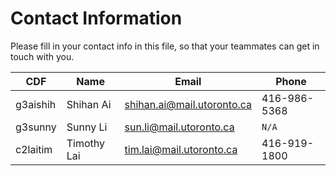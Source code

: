 # Contact Information

Please fill in your contact info in this file, so that your teammates can get in touch with you.

| CDF           | Name          | Email                       | Phone             |
| ------------- | ------------- | --------------------------- | ----------------- |
| g3aishih      | Shihan Ai     | shihan.ai@mail.utoronto.ca  | 416-986-5368      |
| g3sunny       | Sunny Li      | sun.li@mail.utoronto.ca     | `N/A `            |
| c2laitim      | Timothy Lai   | tim.lai@mail.utoronto.ca    | 416-919-1800      |
